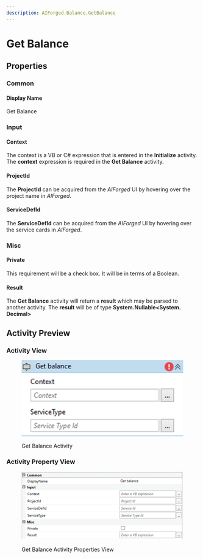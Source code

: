 ```yaml
---
description: AIForged.Balance.GetBalance
---
```


# Get Balance

## Properties

### Common

#### Display Name

Get Balance

### Input

#### Context

The context is a VB or C# expression that is entered in the **Initialize** activity. The **context** expression is required in the **Get Balance** activity.

#### ProjectId

The **ProjectId** can be acquired from the _AIForged_ UI by hovering over the project name in _AIForged_.

#### ServiceDefId

The **ServiceDefId** can be acquired from the _AIForged_ UI by hovering over the service cards in _AIForged_.

### Misc

#### Private

This requirement will be a check box. It will be in terms of a Boolean.

#### Result

The **Get Balance** activity will return a **result** which may be parsed to another activity. The **result** will be of type **System.Nullable\<System. Decimal>**

## **Activity Preview**

### Activity View

<figure><img src="../../.gitbook/assets/image (2) (5).png" alt=""><figcaption><p>Get Balance Activity</p></figcaption></figure>

### Activity Property View

<figure><img src="../../.gitbook/assets/image (94).png" alt=""><figcaption><p>Get Balance Activity Properties View</p></figcaption></figure>
